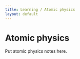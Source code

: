 ```yaml
---
title: Learning / Atomic physics
layout: default
---
```


# Atomic physics

Put atomic physics notes here.
